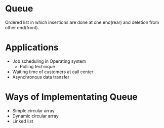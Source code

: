 # Queue

 Ordered list in which insertions are done at one end(rear) and deletion from other end(front).


# Applications

 - Job scheduling in Operating system
   - Polling techinque
 - Waiting time of customers at call center
 - Asynchronous data transfer

# Ways of Implementating Queue
  - Simple circular array
  - Dynamic circular array
  - Linked list
